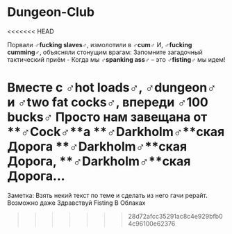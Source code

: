 # Dungeon-Club
<<<<<<< HEAD

Порвали **♂fucking slaves♂**, измолотили в **♂cum♂**
И, **♂fucking cumming♂**, объясняли стонущим врагам:
Запомните загадочный тактический приём -
Когда мы **♂spanking ass♂** – это **♂fisting♂** мы идем!

Вместе с **♂hot loads♂**, **♂dungeon♂** и **♂two fat cocks♂**, впереди **♂100 bucks♂**
Просто нам завещана от **♂Cock♂**a **♂Darkholm♂**ская Дорога
**♂Darkholm♂**ская Дорога, **♂Darkholm♂**ская Дорога...
=======
Заметка: Взять некий текст по теме и сделать из него гачи рерайт. Возможно даже Здравствуй Fisting В Облаках
>>>>>>> 28d72afcc35291ac8c4e929bfb04c96100e62376
